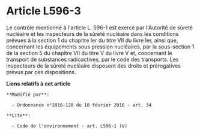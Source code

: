 # Article L596-3

Le contrôle mentionné à l'article L. 596-1 est exercé par l'Autorité de sûreté nucléaire et les inspecteurs de la sûreté
nucléaire dans les conditions prévues à la section 1 du chapitre Ier du titre VII du livre Ier, ainsi que, concernant les
équipements sous pression nucléaires, par la sous-section 1 de la section 5 du chapitre VII du titre V du livre V et,
concernant le transport de substances radioactives, par le code des transports. Les inspecteurs de la sûreté nucléaire
disposent des droits et prérogatives prévus par ces dispositions.

**Liens relatifs à cet article**

	**Modifié par**:

	  - Ordonnance n°2016-128 du 10 février 2016 - art. 34

	**Cite**:

	  - Code de l'environnement - art. L596-1 (V)
